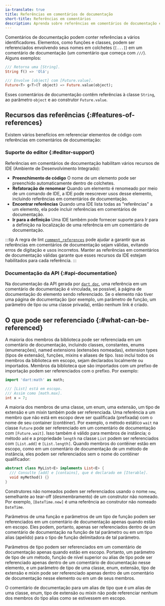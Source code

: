 ```yaml
---
ia-translate: true
title: Referências em comentários de documentação
short-title: Referências em comentários
description: Aprenda sobre referências em comentários de documentação e sua sintaxe.
---
```


Comentários de documentação podem conter referências a vários identificadores.
Elementos, como funções e classes, podem ser referenciados envolvendo seus nomes em
colchetes (`[...]`) em um comentário de documentação (um comentário que começa
com `///`). Alguns exemplos:

```dart
/// Retorna uma [String].
String f() => 'Olá';

/// Envolve [object] com [Future.value].
Future<T> g<T>(T object) => Future.value(object);
```

Esses comentários de documentação contêm referências à classe `String`,
ao parâmetro `object` e ao construtor `Future.value`.

## Recursos das referências {:#features-of-references}

Existem vários benefícios em referenciar elementos de código com
referências em comentários de documentação:

### Suporte do editor {:#editor-support}

Referências em comentários de documentação habilitam vários recursos de IDE (Ambiente de Desenvolvimento Integrado):

- **Preenchimento de código**
  O nome de um elemento pode ser preenchido automaticamente dentro de colchetes.
- **Refatoração de renomear**
  Quando um elemento é renomeado por meio de um comando de IDE, a IDE pode
  reescrever usos desse elemento, incluindo referências em comentários de documentação.
- **Encontrar referências**
  Quando uma IDE lista todas as "referências" a um elemento, ela pode
  incluir referências em comentários de documentação.
- **Ir para a definição**
  Uma IDE também pode fornecer suporte para Ir para a definição na
  localização de uma referência em um comentário de documentação.

:::tip
A regra de lint [`comment_references`][] pode ajudar a
garantir que as referências em comentários de documentação sejam válidas, evitando erros de digitação e usos incorretos.
Manter as referências em comentários de documentação válidas garante que esses recursos da IDE
estejam habilitados para cada referência.
:::

[`comment_references`]: /tools/linter-rules/comment_references

### Documentação da API {:#api-documentation}

Na documentação da API gerada por [`dart doc`](/tools/dart-doc), uma referência em
um comentário de documentação é vinculada, se possível, à página de documentação do elemento
sendo referenciado. Se o elemento não tiver uma página de documentação (por
exemplo, um parâmetro de função, um parâmetro de tipo ou uma classe privada), então nenhum
link é criado.

## O que pode ser referenciado {:#what-can-be-referenced}

A maioria dos membros da biblioteca pode ser referenciada em um comentário de documentação, incluindo classes,
constantes, enums (enumerações), named extensions (extensões nomeadas), extension types (tipos de extensão), funções, mixins e
aliases de tipo. Isso inclui todos os membros da biblioteca em escopo, sejam declarados
localmente ou importados. Membros da biblioteca que são importados com um prefixo de importação
podem ser referenciados com o prefixo. Por exemplo:

```dart
import 'dart:math' as math;

/// [List] está em escopo.
/// Assim como [math.max].
int x = 7;
```

A maioria dos membros de uma classe, um enum, uma extensão, um tipo de extensão e um mixin
também pode ser referenciada. Uma referência a um membro que não está em escopo deve ser
qualificada (prefixada) com o nome de seu container (contêiner). Por exemplo, o método estático `wait`
na classe `Future` pode ser referenciado em um comentário de documentação com
`[Future.wait]`. Isso também é válido para membros de instância; o método `add`
e a propriedade `length` na classe `List` podem ser referenciados com
`[List.add]` e `[List.length]`. Quando membros do contêiner estão em escopo, como
em um comentário de documentação de um método de instância, eles podem ser referenciados sem o
nome do contêiner qualificador:

```dart
abstract class MyList<E> implements List<E> {
  /// Consulte [add] e [contains], que é declarado em [Iterable].
  void myMethod() {}
}
```

Construtores não nomeados podem ser referenciados usando o nome `new`, semelhante ao
tear-off (desmembramento) de um construtor não nomeado. Por exemplo, `[DateTime.new]` é uma
referência ao construtor não nomeado `DateTime`.

Parâmetros de uma função e parâmetros de um tipo de função podem ser referenciados em
um comentário de documentação apenas quando estão em escopo. Eles podem, portanto, apenas ser
referenciados dentro de um comentário de documentação na função de tal parâmetro ou em um tipo
alias (apelido) para o tipo de função delimitadora de tal parâmetro.

Parâmetros de tipo podem ser referenciados em um comentário de documentação apenas quando estão em escopo.
Portanto, um parâmetro de tipo de um método, função de nível superior ou alias de tipo pode
ser referenciado apenas dentro de um comentário de documentação nesse elemento, e um parâmetro de tipo
de uma classe, enum, extensão, tipo de extensão e mixin pode ser referenciado apenas
dentro de um comentário de documentação nesse elemento ou em um de seus membros.

O comentário de documentação para um alias de tipo que é um alias de uma classe, enum, tipo de extensão ou
mixin não pode referenciar nenhum dos membros do tipo alias como se estivessem em
escopo.
